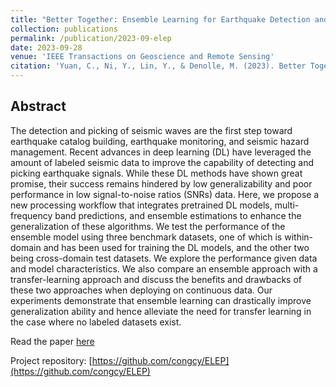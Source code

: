 ```yaml
---
title: "Better Together: Ensemble Learning for Earthquake Detection and Phase Picking"
collection: publications
permalink: /publication/2023-09-elep
date: 2023-09-28
venue: 'IEEE Transactions on Geoscience and Remote Sensing'
citation: 'Yuan, C., Ni, Y., Lin, Y., & Denolle, M. (2023). Better Together: Ensemble Learning for Earthquake Detection and Phase Picking. IEEE Transactions on Geoscience and Remote Sensing, 61, 1-17.'
---
```


## Abstract

The detection and picking of seismic waves are the first step toward earthquake catalog building, earthquake monitoring, and seismic hazard management. Recent advances in deep learning (DL) have leveraged the amount of labeled seismic data to improve the capability of detecting and picking earthquake signals. While these DL methods have shown great promise, their success remains hindered by low generalizability and poor performance in low signal-to-noise ratios (SNRs) data. Here, we propose a new processing workflow that integrates pretrained DL models, multi-frequency band predictions, and ensemble estimations to enhance the generalization of these algorithms. We test the performance of the ensemble model using three benchmark datasets, one of which is within-domain and has been used for training the DL models, and the other two being cross-domain test datasets. We explore the performance given data and model characteristics. We also compare an ensemble approach with a transfer-learning approach and discuss the benefits and drawbacks of these two approaches when deploying on continuous data. Our experiments demonstrate that ensemble learning can drastically improve generalization ability and hence alleviate the need for transfer learning in the case where no labeled datasets exist.

Read the paper [here](https://ieeexplore.ieee.org/abstract/document/10266366)

Project repository: [https://github.com/congcy/ELEP](https://github.com/congcy/ELEP)
